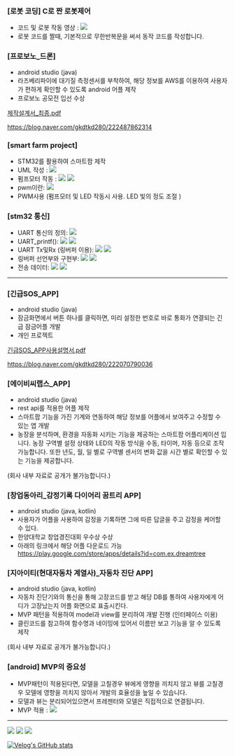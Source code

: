 ### [로봇 코딩] C로 짠 로봇제어
- 코드 및 로봇 작동 영상 : <a href="https://blog.naver.com/gkdtkd280/222010346767" target="_blank"><img src="https://img.shields.io/github/stars/org?style=social"/></a>
- 로봇 코드를 짤때, 기본적으로 무한반복문을 써서 동작 코드를 작성합니다.


### [프로보노_드론]
- android studio (java)
- 라즈베리파이에 대기질 측정센서를 부착하여, 해당 정보를 AWS를 이용하여 사용자가 편하게 확인할 수 있도록 android 어플 제작
- 프로보노 공모전 입선 수상

[제작설계서_최종.pdf](https://github.com/chaeyoonl/chaeyoonl/files/7071976/_.pdf)

https://blog.naver.com/gkdtkd280/222487862314


### [smart farm project]
- STM32를 활용하여 스마트팜 제작
- UML 작성 : <a href="https://github.com/chaeyoonl/Embedded_STM32_Study/blob/main/smart%20farm_uml.pdf" target="_blank"><img src="https://img.shields.io/github/stars/org?style=social"/></a>
- 펌프모터 작동 : <a href="https://velog.io/@chaeyoonl/%EC%8A%A4%EB%A7%88%ED%8A%B8%ED%8C%9C-%ED%94%84%EB%A1%9C%EC%A0%9D%ED%8A%B8-%ED%8E%8C%ED%94%84%EB%AA%A8%ED%84%B0-%EC%9E%91%EB%8F%99" target="_blank"><img src="https://img.shields.io/github/stars/org?style=social"/></a> 
<a href="https://velog.io/@chaeyoonl/%EC%8A%A4%EB%A7%88%ED%8A%B8%ED%8C%9C-%ED%94%84%EB%A1%9C%EC%A0%9D%ED%8A%B8-STM32-Timers-PWM-%EC%82%AC%EC%9A%A9" target="_blank"><img src="https://img.shields.io/github/stars/org?style=social"/></a>
- pwm이란: <a href="https://velog.io/@chaeyoonl/STM32-PWM" target="_blank"><img src="https://img.shields.io/badge/VELOG-20c997?style=flat-square&logo=Vimeo&logoColor=white"/></a> 
- PWM사용 (펌프모터 및 LED 작동시 사용. LED 빛의 정도 조절 )


### [stm32 통신]
- UART 통신의 정의: <a href="https://velog.io/@chaeyoonl/STM32-UART%EB%9E%80" target="_blank"><img src="https://img.shields.io/badge/VELOG-20c997?style=flat-square&logo=Vimeo&logoColor=white"/></a> 
- UART_printf(): <a href="https://github.com/chaeyoonl/Embedded_STM32_Study/blob/main/UART_printf()" target="_blank"><img src="https://img.shields.io/github/stars/org?style=social"/></a> <a href="https://velog.io/@chaeyoonl/STM32-UARTprintf" target="_blank"><img src="https://img.shields.io/badge/VELOG-20c997?style=flat-square&logo=Vimeo&logoColor=white"/></a> 
- UART Tx및Rx (링버퍼 이용): <a href="https://github.com/chaeyoonl/Embedded_STM32_Study/blob/main/ringbuffer_TxRx_main.c" target="_blank"><img src="https://img.shields.io/github/stars/org?style=social"/></a> <a href="https://velog.io/@chaeyoonl/STM32-UARTTx-%EB%B0%8F-Rx-%EB%A7%81%EB%B2%84%ED%8D%BC-%EC%9D%B4%EC%9A%A9" target="_blank"><img src="https://img.shields.io/badge/VELOG-20c997?style=flat-square&logo=Vimeo&logoColor=white"/></a> 
- 링버퍼 선언부와 구현부: <a href="https://github.com/chaeyoonl/Embedded_STM32_Study/blob/main/rb.h" target="_blank"><img src="https://img.shields.io/github/stars/org?style=social"/></a> <a href="https://github.com/chaeyoonl/Embedded_STM32_Study/blob/main/rb.c" target="_blank"><img src="https://img.shields.io/github/stars/org?style=social"/></a>
- 전송 데이터: <a href="https://github.com/chaeyoonl/Embedded_STM32_Study/blob/main/compareAndTrans.h" target="_blank"><img src="https://img.shields.io/github/stars/org?style=social"/></a> <a href="https://github.com/chaeyoonl/Embedded_STM32_Study/blob/main/compareAndTrans.c" target="_blank"><img src="https://img.shields.io/github/stars/org?style=social"/></a>




------------------------------------



### [긴급SOS_APP]
- android studio (java)
- 잠금화면에서 버튼 하나를 클릭하면, 미리 설정한 번호로 바로 통화가 연결되는 긴급 잠금어플 개발
- 개인 프로젝트

[긴급SOS_APP사용설명서.pdf](https://github.com/chaeyoonl/chaeyoonl/files/7071826/SOS_APP.pdf)

https://blog.naver.com/gkdtkd280/222070790036



### [에이비씨랩스_APP]
- android studio (java)
- rest api를 적용한 어플 제작
- 스마트팜 기능을 가진 기계와 연동하여 해당 정보를 어플에서 보여주고 수정할 수 있는 앱 개발
- 농장을 분석하며, 환경을 자동화 시키는 기능을 제공하는 스마트팜 어플리케이션 입니다. 농장 구역별 설정 상태와 LED의 작동 방식을 수동, 타이머, 자동 등으로 조작 가능합니다. 또한 년도, 월, 일 별로 구역별 센서의 변화 값을 시간 별로 확인할 수 있는 기능을 제공합니다.

(회사 내부 자료로 공개가 불가능합니다.)


### [창업동아리_감정기록 다이어리 꿈트리 APP]
- android studio (java, kotlin)
- 사용자가 어플을 사용하여 감정을 기록하면 그에 따른 답글을 주고 감정을 케어할 수 있다.
- 한양대학교 창업경진대회 우수상 수상
- 아래의 링크에서 해당 어플 다운로드 가능</br>https://play.google.com/store/apps/details?id=com.ex.dreamtree


### [지아이티(현대자동차 계열사)_자동차 진단 APP]
- android studio (java, kotlin)
- 자동차 진단기와의 통신을 통해 고장코드를 받고 해당 DB를 통하여 사용자에게 어디가 고장났는지 어플 화면으로 표출시킨다.
- MVP 패턴을 적용하여 model과 view를 분리하여 개발 진행 (인터페이스 이용)
- 클린코드를 참고하여 함수명과 네이밍에 있어서 이름만 보고 기능을 알 수 있도록 제작

(회사 내부 자료로 공개가 불가능합니다.)




### [android] MVP의 중요성
- MVP패턴이 적용된다면, 모델을 고칠경우 뷰에게 영향을 끼치지 않고 뷰를 고칠경우 모델에 영향을 끼치지 않아서 개발의 효율성을 높일 수 있습니다.
- 모델과 뷰는 분리되어있으면서 프레젠터와 모델은 직접적으로 연결됩니다.
- MVP 적용 : <a href="https://velog.io/@chaeyoonl/android-MVP%ED%8C%A8%ED%84%B4" target="_blank"><img src="https://img.shields.io/github/stars/org?style=social"/></a>

------------------------------------


<!--
**chaeyoonl/chaeyoonl** is a ✨ _special_ ✨ repository because its `README.md` (this file) appears on your GitHub profile.

Here are some ideas to get you started:

- 🔭 I’m currently working on ...
- 🌱 I’m currently learning ...
- 👯 I’m looking to collaborate on ...
- 🤔 I’m looking for help with ...
- 💬 Ask me about ...
- 📫 How to reach me: ...
- 😄 Pronouns: ...
- ⚡ Fun fact: ...
-->

<a href="https://velog.io/@chaeyoonl" target="_blank"><img src="https://img.shields.io/badge/VELOG-20c997?style=flat-square&logo=Vimeo&logoColor=white"/></a>
<a href="https://blog.naver.com/gkdtkd280" target="_blank"><img src="https://img.shields.io/badge/Naver-03C75A?style=flat-square&logo=Naver&logoColor=white"/></a>
<a href="https://www.notion.so/acbd75c84e834e45acfe388eda1d1b26?v=e9b06de1c0e84822b5dc504cd82473ff&p=098edb9156c04742bc660258b8a8d34d" target="_blank"><img src="https://img.shields.io/github/stars/org?style=social"/></a>

[![Velog's GitHub stats](https://velog-readme-stats.vercel.app/api?name=chaeyoonl&color=dark)](https://velog-readme-stats.vercel.app/api/redirect?name=chaeyoonl)
